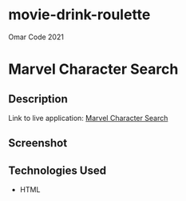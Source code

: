 # movie-drink-roulette

Omar Code 
2021
# Marvel Character Search

## Description

Link to live application: [Marvel Character Search](#)

## Screenshot


## Technologies Used

- HTML
